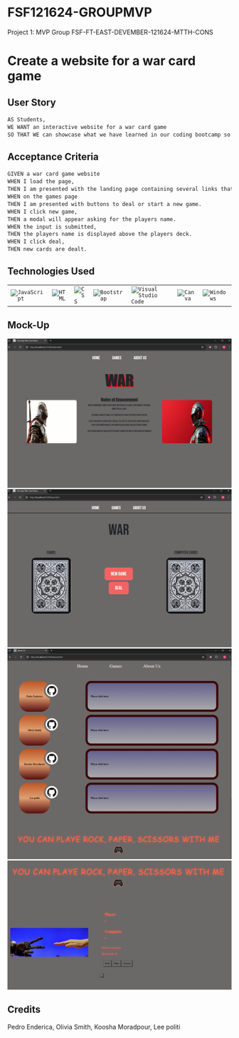 # FSF121624-GROUPMVP

Project 1: MVP Group FSF-FT-EAST-DEVEMBER-121624-MTTH-CONS

# Create a website for a war card game

## User Story

```md
AS Students,
WE WANT an interactive website for a war card game
SO THAT WE can showcase what we have learned in our coding bootcamp so far.
```

## Acceptance Criteria

```md
GIVEN a war card game website
WHEN I load the page,
THEN I am presented with the landing page containing several links that direct to Home, Games, and About Us pages.
WHEN on the games page
THEN I am presented with buttons to deal or start a new game.
WHEN I click new game,
THEN a modal will appear asking for the players name.
WHEN the input is submitted,
THEN the players name is displayed above the players deck.
WHEN I click deal,
THEN new cards are dealt.
```

## Technologies Used

<div >
	<table>
		<tr>
			<td><code><img width="50" src="https://raw.githubusercontent.com/marwin1991/profile-technology-icons/refs/heads/main/icons/javascript.png" alt="JavaScript" title="JavaScript"/></code></td>
			<td><code><img width="50" src="https://raw.githubusercontent.com/marwin1991/profile-technology-icons/refs/heads/main/icons/html.png" alt="HTML" title="HTML"/></code></td>
			<td><code><img width="50" src="https://raw.githubusercontent.com/marwin1991/profile-technology-icons/refs/heads/main/icons/css.png" alt="CSS" title="CSS"/></code></td>
			<td><code><img width="50" src="https://raw.githubusercontent.com/marwin1991/profile-technology-icons/refs/heads/main/icons/bootstrap.png" alt="Bootstrap" title="Bootstrap"/></code></td>
			<td><code><img width="50" src="https://raw.githubusercontent.com/marwin1991/profile-technology-icons/refs/heads/main/icons/visual_studio_code.png" alt="Visual Studio Code" title="Visual Studio Code"/></code></td>
			<td><code><img width="50" src="https://raw.githubusercontent.com/marwin1991/profile-technology-icons/refs/heads/main/icons/canva.png" alt="Canva" title="Canva"/></code></td>
			<td><code><img width="50" src="https://raw.githubusercontent.com/marwin1991/profile-technology-icons/refs/heads/main/icons/windows.png" alt="Windows" title="Windows"/></code></td>
		</tr>
	</table>
</div>

## Mock-Up

<img src="./Media/war_home.PNG">
<img src="./Media/war_game.PNG">
<img src="./Media/war_aboutus.PNG">
<img src="./Media/war_RPS.PNG">

## Credits

Pedro Enderica, Olivia Smith, Koosha Moradpour, Lee politi

